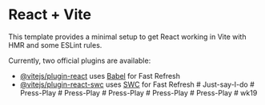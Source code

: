 # React + Vite

This template provides a minimal setup to get React working in Vite with HMR and some ESLint rules.

Currently, two official plugins are available:

- [@vitejs/plugin-react](https://github.com/vitejs/vite-plugin-react/blob/main/packages/plugin-react/README.md) uses [Babel](https://babeljs.io/) for Fast Refresh
- [@vitejs/plugin-react-swc](https://github.com/vitejs/vite-plugin-react-swc) uses [SWC](https://swc.rs/) for Fast Refresh
#   J u s t - s a y - I - d o  
 #   P r e s s - P l a y  
 #   P r e s s - P l a y  
 #   P r e s s - P l a y  
 #   P r e s s - P l a y  
 #   P r e s s - P l a y  
 #   w k 1 9  
 